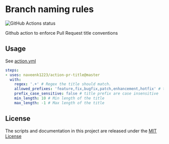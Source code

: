 # Branch naming rules
<img alt="GitHub Actions status" src="https://github.com/deepakputhraya/action-pr-title/workflows/main/badge.svg">

Github action to enforce Pull Request title conventions

## Usage

See [action.yml](./action.yml)

```yaml
steps:
- uses: naveenk1223/action-pr-title@master
  with:
    regex: '.+' # Regex the title should match.
    allowed_prefixes: 'feature,fix,bugfix,patch,enhancement,hotfix' # title should start with the given prefix
    prefix_case_sensitive: false # title prefix are case insensitive
    min_length: 10 # Min length of the title
    max_length: -1 # Max length of the title
```

## License
The scripts and documentation in this project are released under the [MIT License](./LICENSE)
